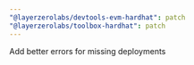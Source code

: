 ```yaml
---
"@layerzerolabs/devtools-evm-hardhat": patch
"@layerzerolabs/toolbox-hardhat": patch
---
```


Add better errors for missing deployments

